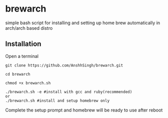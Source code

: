 # brewarch
simple bash script for installing and setting up home brew automatically in arch/arch based distro
## Installation
Open a terminal

```
git clone https://github.com/AnshhSingh/brewarch.git
```

```
cd brewarch
```

```
chmod +x brewarch.sh
```

```
./brewarch.sh -e #install with gcc and ruby(recommended)
or
./brewarch.sh #install and setup homebrew only
```

Complete the setup prompt and homebrew will be ready to use after reboot
